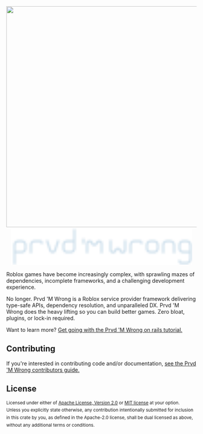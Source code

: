 <img src="https://media.discordapp.net/attachments/1098859603426553970/1289146627772256310/Dude.png?ex=670e2c5b&is=670cdadb&hm=8f300190b4fa529626f17335bad12271c783257d6a9187d208e24b80a2d7cb9d" width="1029" height="585"/>

<div align="center">
  <picture>
    <source media="(prefers-color-scheme: dark)" srcset="docs/assets/wordmark-dark.svg">
    <source media="(prefers-color-scheme: light)" srcset="docs/assets/wordmark-light.svg">
    <img alt="Prvd 'M Wrong" src="docs/assets/wordmark-dark.svg" width="480px">
  </picture>
</div>

Roblox games have become increasingly complex, with sprawling mazes of
dependencies, incomplete frameworks, and a challenging development experience.

No longer. Prvd 'M Wrong is a Roblox service provider framework delivering
type-safe APIs, dependency resolution, and unparalleled DX. Prvd 'M Wrong does
the heavy lifting so you can build better games. Zero bloat, plugins, or lock-in
required.

Want to learn more? [Get going with the Prvd 'M Wrong on rails tutorial.][Jebaited]

## Contributing

If you're interested in contributing code and/or documentation,
[see the Prvd 'M Wrong contributors guide.][Contributing]

## License

<sup>
Licensed under either of <a href="LICENSE-APACHE">Apache License, Version
2.0</a> or <a href="LICENSE-MIT">MIT license</a> at your option.
<br/>
Unless you explicitly state otherwise, any contribution intentionally submitted
for inclusion in this crate by you, as defined in the Apache-2.0 license, shall
be dual licensed as above, without any additional terms or conditions.
</sub>

[Jebaited]: https://www.youtube.com/watch?v=d1YBv2mWll0
[Contributing]: .github/CONTRIBUTING.md
